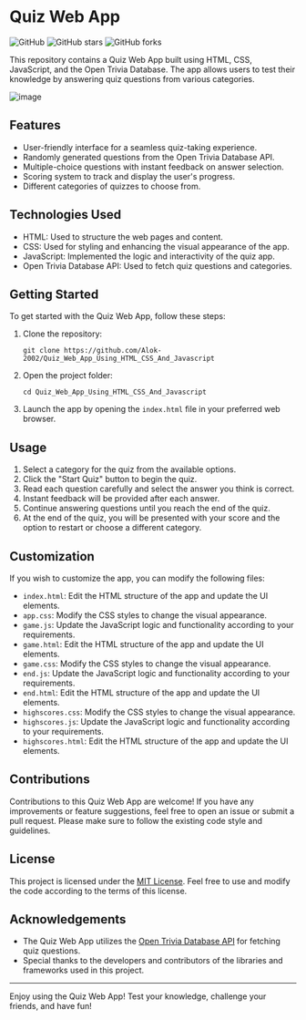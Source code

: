 # Quiz Web App

![GitHub](https://img.shields.io/github/license/alok-2002/Quizzify)
![GitHub stars](https://img.shields.io/github/stars/alok-2002/Quizzify)
![GitHub forks](https://img.shields.io/github/forks/alok-2002/Quizzify)

This repository contains a Quiz Web App built using HTML, CSS, JavaScript, and the Open Trivia Database. The app allows users to test their knowledge by answering quiz questions from various categories.

![image](https://github.com/Alok-2002/Quizzify/assets/93814546/8820d623-5e23-41c7-b86c-c58f656172da)


## Features

- User-friendly interface for a seamless quiz-taking experience.
- Randomly generated questions from the Open Trivia Database API.
- Multiple-choice questions with instant feedback on answer selection.
- Scoring system to track and display the user's progress.
- Different categories of quizzes to choose from.

## Technologies Used

- HTML: Used to structure the web pages and content.
- CSS: Used for styling and enhancing the visual appearance of the app.
- JavaScript: Implemented the logic and interactivity of the quiz app.
- Open Trivia Database API: Used to fetch quiz questions and categories.

## Getting Started

To get started with the Quiz Web App, follow these steps:

1. Clone the repository:

   ```
   git clone https://github.com/Alok-2002/Quiz_Web_App_Using_HTML_CSS_And_Javascript
   ```

2. Open the project folder:

   ```
   cd Quiz_Web_App_Using_HTML_CSS_And_Javascript
   ```

3. Launch the app by opening the `index.html` file in your preferred web browser.

## Usage

1. Select a category for the quiz from the available options.
2. Click the "Start Quiz" button to begin the quiz.
3. Read each question carefully and select the answer you think is correct.
4. Instant feedback will be provided after each answer.
5. Continue answering questions until you reach the end of the quiz.
6. At the end of the quiz, you will be presented with your score and the option to restart or choose a different category.

## Customization

If you wish to customize the app, you can modify the following files:

- `index.html`: Edit the HTML structure of the app and update the UI elements.
- `app.css`: Modify the CSS styles to change the visual appearance.
- `game.js`: Update the JavaScript logic and functionality according to your requirements.
- `game.html`: Edit the HTML structure of the app and update the UI elements.
- `game.css`: Modify the CSS styles to change the visual appearance.
- `end.js`: Update the JavaScript logic and functionality according to your requirements.
- `end.html`: Edit the HTML structure of the app and update the UI elements.
- `highscores.css`: Modify the CSS styles to change the visual appearance.
- `highscores.js`: Update the JavaScript logic and functionality according to your requirements.
- `highscores.html`: Edit the HTML structure of the app and update the UI elements.


## Contributions

Contributions to this Quiz Web App are welcome! If you have any improvements or feature suggestions, feel free to open an issue or submit a pull request. Please make sure to follow the existing code style and guidelines.

## License

This project is licensed under the [MIT License](LICENSE). Feel free to use and modify the code according to the terms of this license.

## Acknowledgements

- The Quiz Web App utilizes the [Open Trivia Database API](https://opentdb.com) for fetching quiz questions.
- Special thanks to the developers and contributors of the libraries and frameworks used in this project.

---

Enjoy using the Quiz Web App! Test your knowledge, challenge your friends, and have fun!

